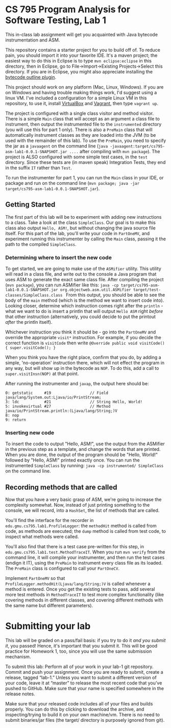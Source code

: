 # CS 795 Program Analysis for Software Testing, Lab 1
This in-class lab assignment will get you acquainted with Java bytecode instrumentation and ASM.

This repository contains a starter project for you to build off of. To reduce pain, you should import it into your favorite IDE. It's a maven project; the easiest way to do this in Eclipse is to type `mvn eclipse:eclipse` in this directory, then in Eclipse, go to File->Import->Existing Projects->Select this directory. If you are in Eclipse, you might also appreciate installing the [bytecode outline plugin](http://andrei.gmxhome.de/bytecode/index.html).

This project should work on any platform (Mac, Linux, Windows). If you are on Windows and having trouble making things work, I'd suggest using a linux VM. I've included a configuration for a simple Linux VM in this repository, to use it, install [VirtualBox](https://www.virtualbox.org) and [Vagrant](https://www.vagrantup.com), then type `vagrant up`.

The project is configured with a single class visitor and method visitor. There is a simple `Main` class that will accept as an argument a class file to instrument, then output the instrumented file to the `instrumented` directory (you will use this for part 1 only). There is also a `PreMain` class that will automatically instrument classes as they are loaded into the JVM (to be used with the remainder of this lab). To use the `PreMain`, you need to specify the jar as a `javaagent` on the command line (`java -javaagent:target/cs795-asm-lab1-0.0.1-SNAPSHOT.jar ....` after compiling with `mvn package`). The project is ALSO configured with some simple test cases, in the `test` directory. Since these tests are (in maven speak) Integration Tests, they end in the suffix `IT` rather than `Test`.

To run the instrumenter for part 1, you can run the `Main` class in your IDE, or package and run on the command line (`mvn package; java -jar target/cs795-asm-lab1-0.0.1-SNAPSHOT.jar`).

## Getting Started
The first part of this lab will be to experiment with adding new instructions to a class. Take a look at the class `SimpleClass`. Our goal is to make this class also output `Hello, ASM!`, but without changing the java source file itself. For this part of the lab, you'll write your code in `PartOneMV`, and experiment running this instrumenter by calling the `Main` class, passing it the path to the compiled `SimpleClass`.

### Determining where to insert the new code
To get started, we are going to make use of the `ASMifier` utility. This utility will read in a class file, and write out to the console a Java program that uses ASM to generate the exact same class file. 
After compiling the project (`mvn package`), you can run ASMifier like this:
`java -cp target/cs795-asm-lab1-0.0.1-SNAPSHOT.jar org.objectweb.asm.util.ASMifier target/test-classes/SimpleClass.class `
From this output, you should be able to see the body of the `main` method (which is the method we want to insert code into). Looking closer, determine which instruction comes right after the `println` - what we want to do is insert a println that will output `Hello ASM` right *before* that other instruction (alternatively, you could decide to put the printout *after* the println itself).

Whichever instruction you think it should be - go into the `PartOneMV` and override the appropriate `visit*` instruction. For example, if you decide the correct function is `visitCode` then write
`@Override
public void visitCode() {
    super.visitCode();
}`

When you think you have the right place, confirm that you do, by adding a simple, 'no-operation' instruction there, which will not effect the program in any way, but will show up in the bytecode as `NOP`. To do this, add a call to `super.visitInsn(NOP)` at that point.

After running the instrumenter and `javap`, the output here should be:

```
0: getstatic     #19                 // Field java/lang/System.out:Ljava/io/PrintStream;
3: ldc           #21                 // String Hello, World!
5: invokevirtual #27                 // Method java/io/PrintStream.println:(Ljava/lang/String;)V
8: nop
9: return
```

### Inserting new code
To insert the code to output "Hello, ASM!", use the output from the ASMifier in the previous step as a template, and change the words that are printed. When you are done, the output of the program should be "Hello, World!" followed by "Hello, ASM!" printed exactly once.
You can run the instrumented `SimpleClass` by running:
`java -cp instrumented/ SimpleClass` on the command line.


## Recording methods that are called
Now that you have a very basic grasp of ASM, we're going to increase the complexity somewhat. Now, instead of just printing something to the console, we will record, into a `HashSet`, the list of methods that are called.

You'll find the interface for the recorder in `edu.gmu.cs795.lab1.ProfileLogger`: the `methodHit` method is called from code, as methods are executed; the `dump` method is called from test code, to inspect what methods were called.

You'll also find that there is a test case pre-written for this step, in `edu.gmu.cs795.lab1.test.MethodTraceIT`. When you run `mvn verify` from the command line, it will compile your instrumenter, and then run the test cases (endign it IT), using the `PreMain` to instrument every class file as its loaded. The `PreMain` class is configured to call your `PartOneCV`.

Implement `PartOneMV` so that `ProfileLogger.methodHit(Ljava/lang/String;)V` is called whenever a method is entered. Once you get the existing tests to pass, add several more test methods in `MethodTraceIT` to test more complex functionality (like covering methods in different classes, and covering different methods with the same name but different parameters).


# Submitting your lab
This lab will be graded on a pass/fail basis: if you try to do it _and you submit it_, you passed! Hence, it's important that you submit it. This will be good practice for Homework 1, too, since you will use the same submission mechanism.

To submit this lab:
Perform all of your work in your lab-1 git repository. Commit and push your assignment. Once you are ready to submit, create a release, tagged “lab-1.” Unless you want to submit a different version of your code, leave it at “master” to release the most recent code that you’ve pushed to GitHub. Make sure that your name is specified somewhere in the release notes.

Make sure that your released code includes all of your files and builds properly. You can do this by clicking to download the archive, and inspecting/trying to build it on your own machine/vm. There is no need to submit binaries/jar files (the target/ directory is purposely ignored from git).
